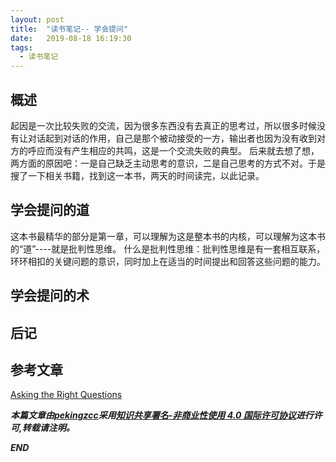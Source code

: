 ```yaml
---
layout: post
title:  "读书笔记-- 学会提问"
date:   2019-08-18 16:19:30
tags: 
  - 读书笔记
---
```



## 概述

起因是一次比较失败的交流，因为很多东西没有去真正的思考过，所以很多时候没有让对话起到对话的作用，自己是那个被动接受的一方，输出者也因为没有收到对方的呼应而没有产生相应的共鸣，这是一个交流失败的典型。
后来就去想了想，两方面的原因吧：一是自己缺乏主动思考的意识，二是自己思考的方式不对。于是搜了一下相关书籍，找到这一本书，两天的时间读完，以此记录。

## 学会提问的道

这本书最精华的部分是第一章，可以理解为这是整本书的内核，可以理解为这本书的“道”----就是批判性思维。
什么是批判性思维：批判性思维是有一套相互联系，环环相扣的关键问题的意识，同时加上在适当的时间提出和回答这些问题的能力。




## 学会提问的术


## 后记




## 参考文章

[Asking the Right Questions](https://book.douban.com/subject/1829747/)


***本篇文章由[pekingzcc](https://zhangchenchen.github.io/)采用[知识共享署名-非商业性使用 4.0 国际许可协议](https://creativecommons.org/licenses/by-nc-sa/4.0/)进行许可,转载请注明。***


 ***END***